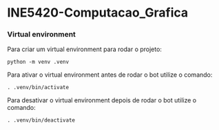# INE5420-Computacao_Grafica

### Virtual environment
Para criar um virtual environment para rodar o projeto:
```
python -m venv .venv
```

Para ativar o virtual environment antes de rodar o bot utilize o comando:
```
. .venv/bin/activate
```
Para desativar o virtual environment depois de rodar o bot utilize o comando:
```
. .venv/bin/deactivate
```
